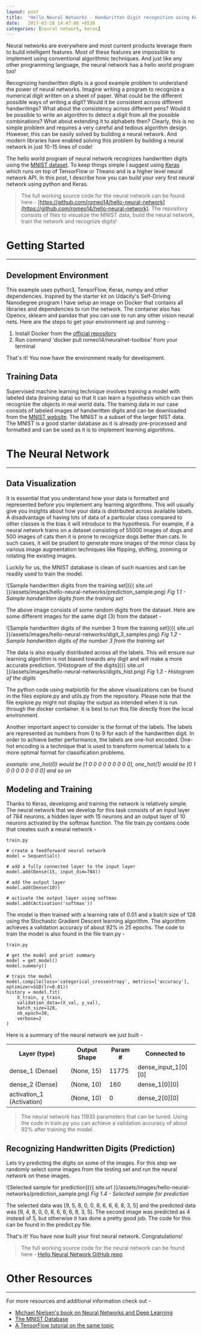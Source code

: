 ```yaml
---
layout: post
title:  "Hello Neural Networks - Handwritten Digit recognition using Keras!"
date:   2017-03-28 14:47:06 +0530
categories: [neural network, keras]
---
```


Neural networks are everywhere and most current products leverage them to build intelligent features. Most of these features are impossible to implement using conventional algorithmic techniques. And just like any other programming language, the neural network has a hello world program too! 

Recognizing handwritten digits is a good example problem to understand the power of neural networks. Imagine writing a program to recognize a numerical digit written on a sheet of paper. What could be the different possible ways of writing a digit? Would it be consistent across different handwritings? What about the consistency across different pens? Would it be possible to write an algorithm to detect a digit from all the possible combinations? What about extending it to alphabets then? Clearly, this is no simple problem and requires a very careful and tedious algorithm design. However, this can be easily solved by building a neural network. And modern libraries have enabled solving this problem by building a neural network in just 10-15 lines of code!
 
The hello world program of neural network recognizes handwritten digits using the [MNIST dataset](http://yann.lecun.com/exdb/mnist/). To keep things simple I suggest using [Keras](https://keras.io/) which runs on top of TensorFlow or Theano and is a higher level neural network API. In this post, I describe how you can build your very first neural network using python and Keras. 

>The full working source code for the neural network can be found here - [https://github.com/romeo14/hello-neural-network](https://github.com/romeo14/hello-neural-network).
The repository consists of files to visualize the MNIST data, build the neural network, train the network and recognize digits!      

# Getting Started
* * *
## Development Environment

This example uses python3, TensorFlow, Keras, numpy and other dependencies. Inspired by the starter kit on Udacity's Self-Driving Nanodegree program I have setup an image on Docker that contains all libraries and dependencies to run the network. The container also has Opencv, sklearn and pandas that you can use to run any other vision neural nets. Here are the steps to get your environment up and running -

1. Install Docker from the [official repository](https://docs.docker.com/engine/installation/)
2. Run command 'docker pull romeo14/neuralnet-toolbox' from your terminal

That's it! You now have the environment ready for development. 

## Training Data

Supervised machine learning technique involves training a model with labeled data (training data) so that it can learn a hypothesis which can then recognize the objects in real world data. The training data in our case consists of labeled images of handwritten digits and can be downloaded from the [MNIST website](http://yann.lecun.com/exdb/mnist/). The MNIST is a subset of the larger NIST data. The MNIST is a good starter database as it is already pre-processed and formatted and can be used as it is to implement learning algorithms.

# The Neural Network
* * *

## Data Visualization

It is essential that you understand how your data is formatted and represented before you implement any learning algorithms. This will usually give you insights about how your data is distributed across available labels. A disadvantage of having lots of data of a particular class compared to other classes is the bias it will introduce to the hypothesis. For example, if a neural network trains on a dataset consisting of 55000 images of dogs and 500 images of cats then it is prone to recognize dogs better than cats. In such cases, it will be prudent to generate more images of the minor class by various image augmentation techniques like flipping, shifting, zooming or rotating the existing images. 

Luckily for us, the MNIST database is clean of such nuances and can be readily used to train the model.

![Sample handwritten digits from the training set]({{ site.url }}/assets/images/hello-neural-networks/prediction_sample.png)
*Fig 1.1 - Sample handwritten digits from the training set*

The above image consists of some random digits from the dataset. Here are some different images for the same digit (3) from the dataset - 

![Sample handwritten digits of the number 3 from the training set]({{ site.url }}/assets/images/hello-neural-networks/digit_3_samples.png)
*Fig 1.2 - Sample handwritten digits of the number 3 from the training set*

The data is also equally distributed across all the labels. This will ensure our learning algorithm is not biased towards any digit and will make a more accurate prediction. 
![Histogram of the digits]({{ site.url }}/assets/images/hello-neural-networks/digits_hist.png)
*Fig 1.3 - Histogram of the digits*

The python code using matplotlib for the above visualizations can be found in the files explore.py and utils.py from the repository. Please note that the file explore.py might not display the output as intended when it is run through the docker container. It is best to run this file directly from the local environment.
 
Another important aspect to consider is the format of the labels. The labels are represented as numbers from 0 to 9 for each of the handwritten digit. In order to achieve better performance, the labels are one-hot encoded. One-hot encoding is a technique that is used to transform numerical labels to a more optimal format for classification problems. 

_example: one_hot(0) would be [1 0 0 0 0 0 0 0 0 0], one_hot(1) would be [0 1 0 0 0 0 0 0 0 0] and so on_   

## Modeling and Training

Thanks to Keras, developing and training the network is relatively simple. The neural network that we develop for this task consists of an input layer of 784 neurons, a hidden layer with 15 neurons and an output layer of 10 neurons activated by the softmax function. The file train.py contains code that creates such a neural network - 

```
train.py

# create a feedforward neural network
model = Sequential()

# add a fully connected layer to the input layer
model.add(Dense(15, input_dim=784))

# add the output layer
model.add(Dense(10))

# activate the output layer using softmax
model.add(Activation('softmax'))
```
The model is then trained with a learning rate of 0.01 and a batch size of 128 using the Stochastic Gradient Descent learning algorithm. The algorithm achieves a validation accuracy of about 92% in 25 epochs. The code to train the model is also found in the file train.py - 
```
train.py

# get the model and print summary
model = get_model()
model.summary()

# train the model
model.compile(loss='categorical_crossentropy', metrics=['accuracy'], optimizer=SGD(lr=0.01))
history = model.fit(
    X_train, y_train,
    validation_data=(X_val, y_val),
    batch_size=128,
    nb_epoch=30,
    verbose=2
)
```

Here is a summary of the neural network we just built - 


<table class="simple-border">
    <tr>
        <th>Layer (type)  </th>
        <th>Output Shape</th>
        <th>Param #</th>
        <th>Connected to</th>
    </tr>
    <tr>
        <td>dense_1 (Dense)</td>
        <td>(None, 15) </td>
        <td>11775</td>
        <td>dense_input_1[0][0]</td>
    </tr>
    <tr>
        <td>dense_2 (Dense)</td>
        <td>(None, 10) </td>
        <td>160</td>
        <td>dense_1[0][0]</td>
    </tr>
    <tr>
        <td>activation_1 (Activation)</td>
        <td>(None, 10) </td>
        <td>0</td>
        <td>dense_2[0][0]</td>
    </tr>
</table>

 

>The neural network has 11935 parameters that can be tuned. Using the code in train.py you can achieve a validation accuracy of about 92% after training the model.

## Recognizing Handwritten Digits (Prediction)

Lets try predicting the digits on some of the images. For this step we randomly select some images from the testing set and run the neural network on these images.

![Selected sample for prediction]({{ site.url }}/assets/images/hello-neural-networks/prediction_sample.png)
*Fig 1.4 - Selected sample for prediction*

The selected data was [9, 5, 8, 0, 0, 8, 6, 6, 6, 8, 3, 5] and the predicted data was [9, 4, 8, 0, 0, 8, 6, 6, 6, 8, 3, 5]. The second image was predicted as 4 instead of 5, but otherwise it has done a pretty good job. The code for this can be found in the predict.py file.
 
 
 That's it! You have now built your first neural network. Congratulations!
 
 >The full working source code for the neural network can be found here - [Hello Neural Network GitHub repo](https://github.com/romeo14/hello-neural-network).

# Other Resources
* * *

For more resources and additional information check out - 

* [Michael Nielsen's book on Neural Networks and Deep Learning](http://neuralnetworksanddeeplearning.com/chap1.html#a_simple_network_to_classify_handwritten_digits)
* [The MNIST Database](http://yann.lecun.com/exdb/mnist/)
* [A TensorFlow tutorial on the same topic](https://www.tensorflow.org/get_started/mnist/beginners)





 

